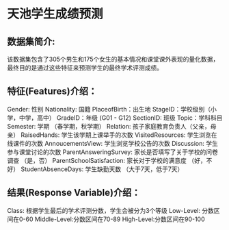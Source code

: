 # 天池学生成绩预测

## 数据集简介: 
该数据集包含了305个男生和175个女生的基本情况和课堂课外表现的量化数据，最终目的是通过这些特征来预测学生的最终学术评测成绩。

## 特征(Features)介绍：
Gender: 性别
Nationality: 国籍
PlaceofBirth：出生地
StageID：学校级别（小学，中学，高中）
GradeID：年级 (G01 - G12)
SectionID: 班级
Topic：学科科目
Semester: 学期 （春学期，秋学期）
Relation: 孩子家庭教育负责人（父亲，母亲）
RaisedHands: 学生该学期上课举手的次数
VisitedResources: 学生浏览在线课件的次数
AnnoucementsView: 学生浏览学校公告的次数
Discussion: 学生参与课堂讨论的次数
ParentAnsweringSurvey: 家长是否填写了关于学校的问卷调查 （是，否）
ParentSchoolSatisfaction: 家长对于学校的满意度 （好，不好）
StudentAbsenceDays: 学生缺勤天数 （大于7天，低于7天）

## 结果(Response Variable)介绍：
Class: 根据学生最后的学术评测分数，学生会被分为3个等级 
Low-Level: 分数区间在0-60 
Middle-Level:分数区间在70-89 
High-Level:分数区间在90-100
